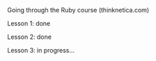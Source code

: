 Going through the Ruby course (thinknetica.com)

Lesson 1: done 

Lesson 2: done

Lesson 3: in progress...